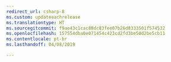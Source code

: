 ```yaml
---
redirect_url: csharp-8
ms.custom: updateeachrelease
ms.translationtype: HT
ms.sourcegitcommit: f9ae43c1cac88dc83fee07b26d8333501f574532
ms.openlocfilehash: 157554dba0e071454c423cd2fd3be50d2be5cb11
ms.contentlocale: pt-br
ms.lasthandoff: 04/08/2019

---
```


